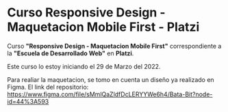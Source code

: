 # Curso Responsive Design - Maquetacion Mobile First - Platzi

Curso **"Responsive Design - Maquetacion Mobile First"** correspondiente a la **"Escuela de Desarrollado Web"** en **Platzi**.

Este curso lo estoy iniciando el 29 de Marzo del 2022.

Para realiar la maquetacion, se tomo en cuenta un diseño ya realizado en Figma. 
El link del repositorio:
https://www.figma.com/file/sMmlQaZldfDcLERYYWe6h4/Bata-Bit?node-id=44%3A593
